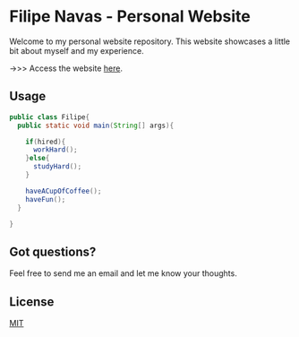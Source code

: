 # Filipe Navas - Personal Website

Welcome to my personal website repository. This website showcases a little bit about myself and my experience.


->>> Access the website [here](https://filipenavas.github.io/).

## Usage

```java
public class Filipe{
  public static void main(String[] args){

    if(hired){
      workHard();
    }else{
      studyHard();
    }

    haveACupOfCoffee();
    haveFun();
  }

}
```

## Got questions?
Feel free to send me an email and let me know your thoughts.

## License
[MIT](https://choosealicense.com/licenses/mit/)